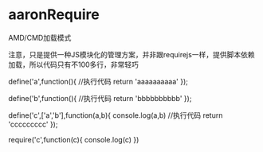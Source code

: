 aaronRequire
============

AMD/CMD加载模式

注意，只是提供一种JS模块化的管理方案，并非跟requirejs一样，提供脚本依赖加载，所以代码只有不100多行，非常轻巧

define('a',function(){
	//执行代码
	return 'aaaaaaaaaa'
});

define('b',function(){
	//执行代码
	return 'bbbbbbbbbb'
});


define('c',['a','b'],function(a,b){
	console.log(a,b)
	//执行代码
	return 'ccccccccc'
});


require('c',function(c){
	console.log(c)
})
